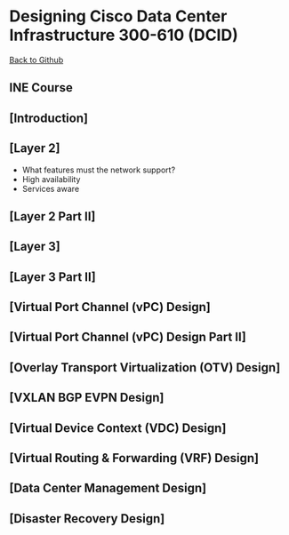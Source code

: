 #  Designing Cisco Data Center Infrastructure 300-610 (DCID)

[Back to Github](https://github.com/proxyrunnner/pr-networks/README.md)

## INE Course

## [Introduction]

## [Layer 2]

* What features must the network support?
* High availability
* Services aware

## [Layer 2 Part II]
## [Layer 3]
## [Layer 3 Part II]
## [Virtual Port Channel (vPC) Design]
## [Virtual Port Channel (vPC) Design Part II]
## [Overlay Transport Virtualization (OTV) Design]
## [VXLAN BGP EVPN Design]
## [Virtual Device Context (VDC) Design]
## [Virtual Routing & Forwarding (VRF) Design]
## [Data Center Management Design]
## [Disaster Recovery Design]

